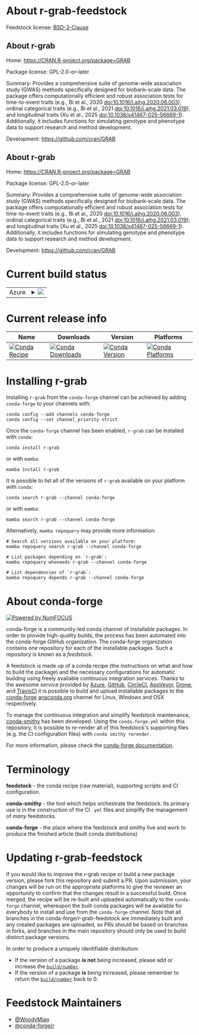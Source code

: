 About r-grab-feedstock
======================

Feedstock license: [BSD-3-Clause](https://github.com/conda-forge/r-grab-feedstock/blob/main/LICENSE.txt)


About r-grab
------------

Home: https://CRAN.R-project.org/package=GRAB

Package license: GPL-2.0-or-later

Summary: Provides a comprehensive suite of genome-wide association study (GWAS) methods specifically designed for biobank-scale data. The package offers computationally efficient and robust association tests for time-to-event traits (e.g., Bi et al., 2020 <doi:10.1016/j.ajhg.2020.06.003>), ordinal categorical traits (e.g., Bi et al., 2021 <doi:10.1016/j.ajhg.2021.03.019>), and longitudinal traits (Xu et al., 2025 <doi:10.1038/s41467-025-56669-1>). Additionally, it includes functions for simulating genotype and phenotype data to support research and method development.

Development: https://github.com/cran/GRAB

About r-grab
------------

Home: https://CRAN.R-project.org/package=GRAB

Package license: GPL-2.0-or-later

Summary: Provides a comprehensive suite of genome-wide association study (GWAS) methods specifically designed for biobank-scale data. The package offers computationally efficient and robust association tests for time-to-event traits (e.g., Bi et al., 2020 <doi:10.1016/j.ajhg.2020.06.003>), ordinal categorical traits (e.g., Bi et al., 2021 <doi:10.1016/j.ajhg.2021.03.019>), and longitudinal traits (Xu et al., 2025 <doi:10.1038/s41467-025-56669-1>). Additionally, it includes functions for simulating genotype and phenotype data to support research and method development.

Development: https://github.com/cran/GRAB

Current build status
====================


<table>
    
  <tr>
    <td>Azure</td>
    <td>
      <details>
        <summary>
          <a href="https://dev.azure.com/conda-forge/feedstock-builds/_build/latest?definitionId=26282&branchName=main">
            <img src="https://dev.azure.com/conda-forge/feedstock-builds/_apis/build/status/r-grab-feedstock?branchName=main">
          </a>
        </summary>
        <table>
          <thead><tr><th>Variant</th><th>Status</th></tr></thead>
          <tbody><tr>
              <td>linux_64_r_base4.4</td>
              <td>
                <a href="https://dev.azure.com/conda-forge/feedstock-builds/_build/latest?definitionId=26282&branchName=main">
                  <img src="https://dev.azure.com/conda-forge/feedstock-builds/_apis/build/status/r-grab-feedstock?branchName=main&jobName=linux&configuration=linux%20linux_64_r_base4.4" alt="variant">
                </a>
              </td>
            </tr><tr>
              <td>linux_64_r_base4.5</td>
              <td>
                <a href="https://dev.azure.com/conda-forge/feedstock-builds/_build/latest?definitionId=26282&branchName=main">
                  <img src="https://dev.azure.com/conda-forge/feedstock-builds/_apis/build/status/r-grab-feedstock?branchName=main&jobName=linux&configuration=linux%20linux_64_r_base4.5" alt="variant">
                </a>
              </td>
            </tr><tr>
              <td>osx_64_r_base4.4</td>
              <td>
                <a href="https://dev.azure.com/conda-forge/feedstock-builds/_build/latest?definitionId=26282&branchName=main">
                  <img src="https://dev.azure.com/conda-forge/feedstock-builds/_apis/build/status/r-grab-feedstock?branchName=main&jobName=osx&configuration=osx%20osx_64_r_base4.4" alt="variant">
                </a>
              </td>
            </tr><tr>
              <td>osx_64_r_base4.5</td>
              <td>
                <a href="https://dev.azure.com/conda-forge/feedstock-builds/_build/latest?definitionId=26282&branchName=main">
                  <img src="https://dev.azure.com/conda-forge/feedstock-builds/_apis/build/status/r-grab-feedstock?branchName=main&jobName=osx&configuration=osx%20osx_64_r_base4.5" alt="variant">
                </a>
              </td>
            </tr><tr>
              <td>win_64_r_base4.4</td>
              <td>
                <a href="https://dev.azure.com/conda-forge/feedstock-builds/_build/latest?definitionId=26282&branchName=main">
                  <img src="https://dev.azure.com/conda-forge/feedstock-builds/_apis/build/status/r-grab-feedstock?branchName=main&jobName=win&configuration=win%20win_64_r_base4.4" alt="variant">
                </a>
              </td>
            </tr><tr>
              <td>win_64_r_base4.5</td>
              <td>
                <a href="https://dev.azure.com/conda-forge/feedstock-builds/_build/latest?definitionId=26282&branchName=main">
                  <img src="https://dev.azure.com/conda-forge/feedstock-builds/_apis/build/status/r-grab-feedstock?branchName=main&jobName=win&configuration=win%20win_64_r_base4.5" alt="variant">
                </a>
              </td>
            </tr>
          </tbody>
        </table>
      </details>
    </td>
  </tr>
</table>

Current release info
====================

| Name | Downloads | Version | Platforms |
| --- | --- | --- | --- |
| [![Conda Recipe](https://img.shields.io/badge/recipe-r--grab-green.svg)](https://anaconda.org/conda-forge/r-grab) | [![Conda Downloads](https://img.shields.io/conda/dn/conda-forge/r-grab.svg)](https://anaconda.org/conda-forge/r-grab) | [![Conda Version](https://img.shields.io/conda/vn/conda-forge/r-grab.svg)](https://anaconda.org/conda-forge/r-grab) | [![Conda Platforms](https://img.shields.io/conda/pn/conda-forge/r-grab.svg)](https://anaconda.org/conda-forge/r-grab) |

Installing r-grab
=================

Installing `r-grab` from the `conda-forge` channel can be achieved by adding `conda-forge` to your channels with:

```
conda config --add channels conda-forge
conda config --set channel_priority strict
```

Once the `conda-forge` channel has been enabled, `r-grab` can be installed with `conda`:

```
conda install r-grab
```

or with `mamba`:

```
mamba install r-grab
```

It is possible to list all of the versions of `r-grab` available on your platform with `conda`:

```
conda search r-grab --channel conda-forge
```

or with `mamba`:

```
mamba search r-grab --channel conda-forge
```

Alternatively, `mamba repoquery` may provide more information:

```
# Search all versions available on your platform:
mamba repoquery search r-grab --channel conda-forge

# List packages depending on `r-grab`:
mamba repoquery whoneeds r-grab --channel conda-forge

# List dependencies of `r-grab`:
mamba repoquery depends r-grab --channel conda-forge
```


About conda-forge
=================

[![Powered by
NumFOCUS](https://img.shields.io/badge/powered%20by-NumFOCUS-orange.svg?style=flat&colorA=E1523D&colorB=007D8A)](https://numfocus.org)

conda-forge is a community-led conda channel of installable packages.
In order to provide high-quality builds, the process has been automated into the
conda-forge GitHub organization. The conda-forge organization contains one repository
for each of the installable packages. Such a repository is known as a *feedstock*.

A feedstock is made up of a conda recipe (the instructions on what and how to build
the package) and the necessary configurations for automatic building using freely
available continuous integration services. Thanks to the awesome service provided by
[Azure](https://azure.microsoft.com/en-us/services/devops/), [GitHub](https://github.com/),
[CircleCI](https://circleci.com/), [AppVeyor](https://www.appveyor.com/),
[Drone](https://cloud.drone.io/welcome), and [TravisCI](https://travis-ci.com/)
it is possible to build and upload installable packages to the
[conda-forge](https://anaconda.org/conda-forge) [anaconda.org](https://anaconda.org/)
channel for Linux, Windows and OSX respectively.

To manage the continuous integration and simplify feedstock maintenance,
[conda-smithy](https://github.com/conda-forge/conda-smithy) has been developed.
Using the ``conda-forge.yml`` within this repository, it is possible to re-render all of
this feedstock's supporting files (e.g. the CI configuration files) with ``conda smithy rerender``.

For more information, please check the [conda-forge documentation](https://conda-forge.org/docs/).

Terminology
===========

**feedstock** - the conda recipe (raw material), supporting scripts and CI configuration.

**conda-smithy** - the tool which helps orchestrate the feedstock.
                   Its primary use is in the construction of the CI ``.yml`` files
                   and simplify the management of *many* feedstocks.

**conda-forge** - the place where the feedstock and smithy live and work to
                  produce the finished article (built conda distributions)


Updating r-grab-feedstock
=========================

If you would like to improve the r-grab recipe or build a new
package version, please fork this repository and submit a PR. Upon submission,
your changes will be run on the appropriate platforms to give the reviewer an
opportunity to confirm that the changes result in a successful build. Once
merged, the recipe will be re-built and uploaded automatically to the
`conda-forge` channel, whereupon the built conda packages will be available for
everybody to install and use from the `conda-forge` channel.
Note that all branches in the conda-forge/r-grab-feedstock are
immediately built and any created packages are uploaded, so PRs should be based
on branches in forks, and branches in the main repository should only be used to
build distinct package versions.

In order to produce a uniquely identifiable distribution:
 * If the version of a package **is not** being increased, please add or increase
   the [``build/number``](https://docs.conda.io/projects/conda-build/en/latest/resources/define-metadata.html#build-number-and-string).
 * If the version of a package **is** being increased, please remember to return
   the [``build/number``](https://docs.conda.io/projects/conda-build/en/latest/resources/define-metadata.html#build-number-and-string)
   back to 0.

Feedstock Maintainers
=====================

* [@WoodyMiao](https://github.com/WoodyMiao/)
* [@conda-forge/r](https://github.com/orgs/conda-forge/teams/r/)

